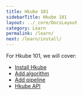 ```yaml
---
title: Hkube 101
sidebarTitle: Hkube 101
layout: ../_core/DocsLayout
category: Learn
permalink: /learn/
next: /learn/install/
---
```


For Hkube 101, we will cover: 

- [Install Hkube](/learn/install/)
- [Add algorithm](/learn/algorithms/)
- [Add pipeline](/learn/pipelines/)
- [Hkube API](/learn/api/)

